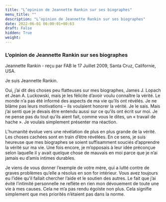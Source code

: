 ```yaml
---
title: "L’opinion de Jeannette Rankin sur ses biographes"
menu_title: ""
description: "L’opinion de Jeannette Rankin sur ses biographes"
date: 2022-06-01 06:00:01+00:63
draft: False
hidden: True
weight:
---
```

### L’opinion de Jeannette Rankin sur ses biographes

Jeannette Rankin - reçu par FAB le 17 Juillet 2009, Santa Cruz, Californie, USA.

Je suis Jeannette Rankin.

Oui, j’ai dit des choses peu flatteuses sur mes biographes, James J. Lopach et Jean A. Luckowski, mais je les félicite d’avoir voulu connaître la vérité. Le monde n’a pas été informé des aspects de ma vie qu’ils ont révélés. Je ne blâme pas leurs motivations – ils voulaient honorer la vérité. Je le sais. Mais j’ai senti que je devais être entendu aussi sur ce qu’ils ont écrit sur moi. Je ne pense pas du tout qu’ils aient fait, comme vous le dites, un « travail de hache ». Je voulais simplement présenter ma réaction.

L’humanité évolue vers une révélation de plus en plus grande de la vérité. Les choses cachées sont en train d’être révélées. En ce sens, je suis heureuse que mes biographes se soient suffisamment souciés d’apprendre la vérité sur ma vie. Une fois encore, je m’opposais à leur idée préconçue selon laquelle il y avait quelque chose de mauvais en moi parce que je n’ai jamais eu d’amis intimes durables.

Je viens de vous donner l’exemple de votre mère, qui a lutté contre de graves problèmes qu’elle a résolus en son for intérieur. Vous avez toujours eu l’idée qu’il fallait chercher l’aide et le soutien des autres. Le fait que j’ai évité l’intimité personnelle ne reflète en rien mon dévouement de toute une vie à mes causes. Cela ne m’a pas rendu égoïste non plus. Cela signifie simplement que mes priorités n’étaient pas dans la norme.
